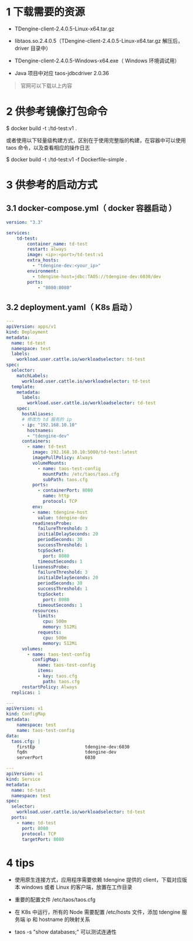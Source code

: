 # 1 下载需要的资源

- TDengine-client-2.4.0.5-Linux-x64.tar.gz

- libtaos.so.2.4.0.5（TDengine-client-2.4.0.5-Linux-x64.tar.gz 解压后，driver 目录中）

- TDengine-client-2.4.0.5-Windows-x64.exe（ Windows 环境调试用）

- Java 项目中对应 taos-jdbcdriver 2.0.36

> 官网可以下载以上内容

# 2 供参考镜像打包命令

$ docker build -t <ip>:<port>/td-test:v1 .

或者使用以下轻量级构建方式，区别在于使用完整版的构建，在容器中可以使用 taos 命令，以及查看相应的操作日志

$ docker build -t <ip>:<port>/td-test:v1 -f Dockerfile-simple .

# 3 供参考的启动方式

## 3.1 docker-compose.yml（ docker 容器启动 ）

```yaml
version: "3.3"

services:
    td-test:
        container_name: td-test
        restart: always
        image: <ip>:<port>/td-test:v1
        extra_hosts:
          - "tdengine-dev:<your_ip>"
        environment:
          - tdengine-host=jdbc:TAOS://tdengine-dev:6030/dev
        ports:
            - "8080:8080"
```

## 3.2 deployment.yaml（ K8s 启动 ）

```yaml
---
apiVersion: apps/v1
kind: Deployment
metadata:
  name: td-test
  namespace: test
  labels:
    workload.user.cattle.io/workloadselector: td-test
spec:
  selector:
    matchLabels:
      workload.user.cattle.io/workloadselector: td-test
  template:
    metadata:
      labels:
        workload.user.cattle.io/workloadselector: td-test
    spec:
      hostAliases:
      # 修改为 td 服务的 ip      
      - ip: "192.168.10.10"
        hostnames:
        - "tdengine-dev"
      containers:
        - name: td-test
          image: 192.168.10.10:5000/td-test:latest
          imagePullPolicy: Always
          volumeMounts:
            - name: taos-test-config
              mountPath: /etc/taos/taos.cfg
              subPath: taos.cfg
          ports:
            - containerPort: 8080
              name: http
              protocol: TCP
          env:
          - name: tdengine-host
            value: tdengine-dev
          readinessProbe:
            failureThreshold: 3
            initialDelaySeconds: 20
            periodSeconds: 30
            successThreshold: 1
            tcpSocket:
              port: 8080
            timeoutSeconds: 1
          livenessProbe:
            failureThreshold: 3
            initialDelaySeconds: 20
            periodSeconds: 30
            successThreshold: 1
            tcpSocket:
              port: 8080
            timeoutSeconds: 1
          resources:
            limits:
              cpu: 500m
              memory: 512Mi
            requests:
              cpu: 500m
              memory: 512Mi
      volumes:
        - name: taos-test-config
          configMap:
            name: taos-test-config
            items:
            - key: taos.cfg
              path: taos.cfg
      restartPolicy: Always
  replicas: 1

---
apiVersion: v1
kind: ConfigMap
metadata:
    namespace: test
    name: taos-test-config
data:
  taos.cfg: |
    firstEp                   tdengine-dev:6030
    fqdn                      tdengine-dev
    serverPort                6030

---
apiVersion: v1
kind: Service
metadata:
  name: td-test
  namespace: test
spec:
  selector:
    workload.user.cattle.io/workloadselector: td-test
  ports:
    - name: td-test
      port: 8080
      protocol: TCP
      targetPort: 8080
```

# 4 tips

- 使用原生连接方式，应用程序需要依赖 tdengine 提供的 client，下载对应版本 windows 或者 Linux 的客户端，放置在工作目录

- 重要的配置文件 /etc/taos/taos.cfg

- 在 K8s 中运行，所有的 Node 需要配置 /etc/hosts 文件，添加 tdengine 服务端 ip 和 hostname 的映射关系

- taos -s "show databases;" 可以测试连通性